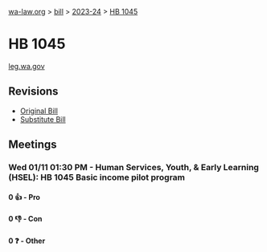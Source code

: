 [wa-law.org](/) > [bill](/bill/) > [2023-24](/bill/2023-24/) > [HB 1045](/bill/2023-24/hb/1045/)

# HB 1045
[leg.wa.gov](https://app.leg.wa.gov/billsummary?BillNumber=1045&Year=2023&Initiative=false)

## Revisions
* [Original Bill](1/)
* [Substitute Bill](S/)

## Meetings
### Wed 01/11 01:30 PM - Human Services, Youth, & Early Learning (HSEL): HB 1045 Basic income pilot program
#### 0 👍 - Pro

#### 0 👎 - Con

#### 0 ❓ - Other
